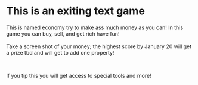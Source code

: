 <h1>This is an exiting text game</h1>
<p>This is named economy try to make ass much money as you can! In this game you can buy, sell, and get rich have fun!<br><br>Take a screen shot of your money; the highest score by January 20 will get a prize tbd and will get to add one property!</p>
<br>
<p>If you tip this you will get access to special tools and more!</p>